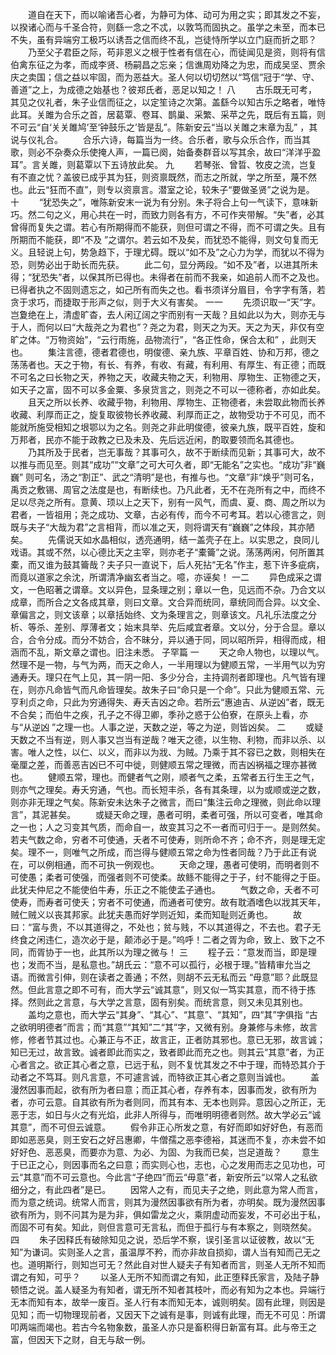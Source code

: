 <!-- { "loadSidebar": true } -->
　　道自在天下，而以喻诸吾心者，为静可为体、动可为用之实；即其发之不妄，以揆诸心而与千圣合符，则繇一念之不忒，以敦笃而固执之。虽学之未至，而本已不失，虽有异端穷工极巧以诱吾之信而终不乱，岂徒恃所学以立门庭而折之耶？ 
　　乃至父子君臣之际，苟非恩义之根于性者有信在心，而徒闻见是资，则将有信伯禽东征之为孝，而成李贤、杨嗣昌之忘亲；信谯周劝降之为忠，而成吴坚、贾余庆之卖国；信之益以牢固，而为恶益大。圣人何以切切然以“笃信”冠于“学、守、善道”之上，为成德之始基也？彼郑氏者，恶足以知之！ 
八
　　古乐既无可考，其见之仪礼者，朱子业信而征之，以定笙诗之次第。盖繇今以知古乐之略者，唯恃此耳。关雎为合乐之首，居葛覃、卷耳、鹊巢、采繁、采苹之先，既后有五篇，则不可云“自‘关关雎鸠’至‘钟鼓乐之’皆是乱”。陈新安云“当以关雎之末章为乱” ，其说与仪礼合。 
　　合乐六诗，每篇当为一终。合乐者，歌与众乐合作，而当其歌，则必不杂奏众乐使掩人声，一篇已阕，始备奏群音以写其余，故曰“洋洋乎盈耳”。言关雎，则葛覃以下五诗放此矣。 
九
　　若琴张、曾晢、牧皮之流，岂复有不直之忧？盖彼已成乎其为狂，则资禀既然，而志之所就，学之所至，蔑不然也。此云“狂而不直”，则专以资禀言。潜室之论，较朱子“要做圣贤”之说为是。 
十
　　“犹恐失之”，唯陈新安末一说为有分别。朱子将合上句一气读下，意味新巧。然二句之义，用心共在一时，而致力则各有方，不可作夹带解。“失”者，必其曾得而复失之谓。若心有所期得而不能获，则但可谓之不得，而不可谓之失。且有所期而不能获，即“不及 ”之谓尔。若云如不及矣，而犹恐不能得，则文句复而无义。且轻说上句，势急趋下，于理尤碍。既以“如不及”之心力为学，而犹以不得为恐，则势必出于助长而先获。 
　　此二句，显分两段。“如不及”者，以进其所未得；“犹恐失”者，以保其所已得也。未得者在前而不我亲，如追前人而不之及也。已得者执之不固则遗忘之，如己所有而失之也。看书须详分眉目，令字字有落，若贪于求巧，而捷取于形声之似，则于大义有害矣。 
一一
　　先须识取一“天”字。岂夐绝在上，清虚旷杳，去人闲辽阔之宇而别有一天哉？且如此以为大，则亦无与于人，而何以曰“大哉尧之为君也”？尧之为君，则天之为天。天之为天，非仅有空旷之体。“万物资始”，“云行雨施，品物流行”，“各正性命，保合太和” ，此则天也。 
　　集注言德，德者君德也，明俊德、亲九族、平章百姓、协和万邦，德之荡荡者也。天之于物，有长、有养，有收、有藏，有利用、有厚生、有正德；而既不可名之曰长物之天，养物之天，收藏夫物之天，利物用、厚物生、正物德之天，如天子之富，固不可以多金粟、多泉货言之，则尧之不可以一德称者，亦如此矣。 
　　且天之所以长养、收藏乎物，利物用、厚物生、正物德者，未尝取此物而长养收藏、利厚而正之，旋复取彼物长养收藏、利厚而正之，故物受功于不可见，而不能就所施受相知之垠鄂以为之名。则尧之非此明俊德，彼亲九族，既平百姓，旋和万邦者，民亦不能于政教之已及未及、先后远近闲，酌取要领而名其德也。 
　　乃其所及于民者，岂无事哉？其事可久，故不于断续而见新；其事可大，故不以推与而见至。则其“成功”“文章”之可大可久者，即“无能名”之实也。“成功”非“巍巍” 则可名，汤之“割正”、武之“清明”是也，有推与也。“文章”非“焕乎”则可名，禹贡之敷锡、周官之法度是也，有断续也。乃凡此者，无不在尧所有之中，而终不足以尽尧之所有。意黄、顼以上之天下，别有一风气，而虞、夏、商、周之所以为君者，一皆祖用；尧之成功、文章，古必有传，而今不可考耳。若以心德言之，则既与夫子“大哉为君”之言相背，而以准之天，则将谓天有“巍巍”之体段，其亦陋矣。 
　　先儒说天如水晶相似，透亮通明，结一盖壳子在上。以实思之，良同儿戏语。其或不然，以心德比天之主宰，则亦老子“橐籥”之说。荡荡两闲，何所置其橐，而又谁为鼓其籥哉？夫子只一直说下，后人死拈“无名”作主，惹下许多疵病，而竟以道家之余沈，所谓清净幽玄者当之。噫，亦诬矣！ 
一二
　　异色成采之谓文，一色昭著之谓章。文以异色，显条理之别；章以一色，见远而不杂。乃合文以成章，而所合之文各成其章，则曰文章。文合异而统同，章统同而合异。以文全、章偏言之，则文该章；以章括始终、文为条理言之，则章该文。凡礼乐法度之分析、等杀、差别、厚薄者文；始末具举、先后咸宜者章。文以分，分于合显。章以合，合令分成。而分不妨合，合不昧分，异以通于同，同以昭所异，相得而成，相涵而不乱，斯文章之谓也。旧注未悉。 
子罕篇
一
　　天之命人物也，以理以气。然理不是一物，与气为两，而天之命人，一半用理以为健顺五常，一半用气以为穷通寿夭。理只在气上见，其一阴一阳、多少分合，主持调剂者即理也。凡气皆有理在，则亦凡命皆气而凡命皆理矣。故朱子曰“命只是一个命”。只此为健顺五常、元亨利贞之命，只此为穷通得失、寿夭吉凶之命。若所云“惠迪吉、从逆凶”者，既无不合矣；而伯牛之疾，孔子之不得卫卿，季孙之惑于公伯寮，在原头上看，亦与“从逆凶 ”之理一也。人事之逆，天数之逆，等之为逆，则皆凶矣。 
二
　　或疑天数之不当有逆，则人事又岂当有逆哉？唯天之德，以生物、利物，而非以杀、以害。唯人之性，以仁、以义，而非以为戕、为贼。乃乘于其不容已之数，则相失在毫厘之差，而善恶吉凶已不可中徙，则健顺五常之理微，而吉凶祸福之理亦甚微也。 
　　健顺五常，理也。而健者气之刚，顺者气之柔，五常者五行生王之气，则亦气之理矣。寿夭穷通，气也。而长短丰杀，各有其条理，以为或顺或逆之数，则亦非无理之气矣。陈新安未达朱子之微言，而曰“集注云命之理微，则此命以理言”，其泥甚矣。 
　　或疑天命之理，愚者可明，柔者可强，所以可变者，唯其命之一也；人之习变其气质，而命自一，故变其习之不一者而可归于一。是则然矣。若夫气数之命，穷者不可使通，夭者不可使寿，则所命不齐；命不齐，则是理无定矣。理不一，则唯气之所成，而岂得与健顺五常之命为性者同哉？乃于此正有说在，可以例相通，而不可执一例观也。 
　　天命之理，愚者可使明，而明者则不可使愚；柔者可使强，而强者则不可使柔。故鲧不能得之于子，纣不能得之于臣。此犹夫仲尼之不能使伯牛寿，乐正之不能使孟子通也。 
　　气数之命，夭者不可使寿，而寿者可使夭；穷者不可使通，而通者可使穷。故有耽酒嗜色以戕其天年，贼仁贼义以丧其邦家。此犹夫愚而好学则近知，柔而知耻则近勇也。 
　　故曰：“富与贵，不以其道得之，不处也；贫与贱，不以其道得之，不去也。君子无终食之闲违仁，造次必于是，颠沛必于是。”呜呼！二者之胥为命，致上、致下之不同，而胥协于一也，此其所以为理之微与！ 
三
　　程子云：“意发而当，即是理也；发而不当，是私意也。”胡氏云：“意不可以孤行，必根于理。”皆精审允当之语。而微言引伸，则在读者之善通；不然，则胡不云无私而云 “毋意”耶？此既显然。但此言意之即不可有，而大学云“诚其意”，则又似一笃实其意，而不待于拣择。然则此之言意，与大学之言意，固有别矣。而统言意，则又未见其别也。 
　　盖均之意也，而大学云“其身”、“其心”、“其意”、“其知”，四“其”字俱指 “古之欲明明德者”而言；而“其意”“其知”二“其”字，又微有别。身兼修与未修，故言修，修者节其过也。心兼正与不正，故言正，正者防其邪也。意已无邪，故言诚；知已无过，故言致。诚者即此而实之，致者即此而充之也。则其云“其意”者，为正心者言之。欲正其心者之意，已远于私，则不复忧其发之不中于理，而特恐其介于动者之不笃耳。则凡言意，不可遽言诚，而特欲正其心者之意则当诚也。 
　　盖漫然因事而起，欲有所为者曰意；而正其心者，存养有本，因事而发，欲有所为者，亦可云意。自其欲有所为者则同，而其有本、无本也则异。意因心之所正，无恶于志，如日与火之有光焰，此非人所得与，而唯明明德者则然。故大学必云“诚其意”，而不可但云诚意。 
　　假令非正心所发之意，有好而即如好好色，有恶而即如恶恶臭，则王安石之好吕惠卿，牛僧孺之恶李德裕，其迷而不复，亦未尝不如好好色、恶恶臭，而要亦为意、为必、为固、为我而已矣，岂足道哉？ 
　　意生于已正之心，则因事而名之曰意；而实则心也，志也，心之发用而志之见功也，可云“其意”而不可云意也。今此言“子绝四”而云“毋意”者，新安所云“以常人之私欲细分之，有此四者”是已。 
　　因常人之有，而见夫子之绝，则此意为常人而言，而为意之统词。统常人而言，则其为漫然因事欲有所为者，亦明矣。既为漫然因事欲有所为，则不问其为是为非，俱如雷龙之火，乘阴虚动而妄发，不可必出于私，而固不可有矣。知此，则但言意可无言私，而但于孤行与有本察之，则晓然矣。 
四
　　朱子因释氏有破除知见之说，恐后学不察，误引圣言以证彼教，故以“无知”为谦词。实则圣人之言，虽温厚不矜，而亦非故自损抑，谓人当有知而己无之也。道明斯行，则知岂可无？然此自对世人疑夫子有知者而言，则圣人无所不知而谓之有知，可乎？ 
　　以圣人无所不知而谓之有知，此正堕释氏家言，及陆子静顿悟之说。盖人疑圣为有知者，谓无所不知者其枝叶，而必有知为之本也。异端行无本而知有本，故举一废百。圣人行有本而知无本，诚则明矣。固有此理，则因是见知；而一切物理现前者，又因天下之诚有是事，则诚有此理，而无不可见：所谓叩两端而竭也。若古今名物象数，虽圣人亦只是畜积得日新富有耳。此与帝王之富，但因天下之财，自无与敌一例。 
